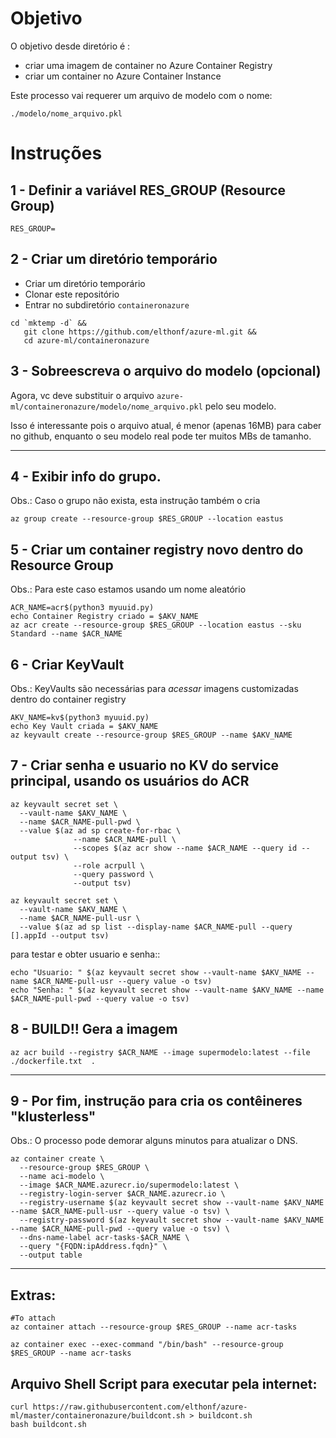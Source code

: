# Objetivo

O objetivo desde diretório é :
- criar uma imagem de container no Azure Container Registry
- criar um container no Azure Container Instance

Este processo vai requerer um arquivo de modelo com o nome:
```
./modelo/nome_arquivo.pkl
``` 

# Instruções

## 1 - Definir a variável RES_GROUP (Resource Group)
```
RES_GROUP=
```

## 2 - Criar um diretório temporário
- Criar um diretório temporário
- Clonar este repositório
- Entrar no subdiretório `containeronazure`
```
cd `mktemp -d` &&
   git clone https://github.com/elthonf/azure-ml.git &&
   cd azure-ml/containeronazure
```

## 3 - Sobreescreva o arquivo do modelo (opcional)
Agora, vc deve substituir o arquivo `azure-ml/containeronazure/modelo/nome_arquivo.pkl` pelo seu modelo.

Isso é interessante pois o arquivo atual, é menor (apenas 16MB) para caber no github, enquanto o seu modelo real pode ter muitos MBs de tamanho.


<hr />



## 4 - Exibir info do grupo.
Obs.: Caso o grupo não exista, esta instrução também o cria
```
az group create --resource-group $RES_GROUP --location eastus
```

## 5 - Criar um container registry novo dentro do Resource Group
Obs.: Para este caso estamos usando um nome aleatório
```
ACR_NAME=acr$(python3 myuuid.py)
echo Container Registry criado = $AKV_NAME
az acr create --resource-group $RES_GROUP --location eastus --sku Standard --name $ACR_NAME
```


## 6 - Criar KeyVault
Obs.: KeyVaults são necessárias para *acessar* imagens customizadas dentro do container registry
```
AKV_NAME=kv$(python3 myuuid.py)
echo Key Vault criada = $AKV_NAME
az keyvault create --resource-group $RES_GROUP --name $AKV_NAME
```

## 7 - Criar senha e usuario no KV do service principal, usando os usuários do ACR
```
az keyvault secret set \
  --vault-name $AKV_NAME \
  --name $ACR_NAME-pull-pwd \
  --value $(az ad sp create-for-rbac \
              --name $ACR_NAME-pull \
              --scopes $(az acr show --name $ACR_NAME --query id --output tsv) \
              --role acrpull \
              --query password \
              --output tsv)

az keyvault secret set \
  --vault-name $AKV_NAME \
  --name $ACR_NAME-pull-usr \
  --value $(az ad sp list --display-name $ACR_NAME-pull --query [].appId --output tsv)
``` 

para testar e obter usuario e senha::

```
echo "Usuario: " $(az keyvault secret show --vault-name $AKV_NAME --name $ACR_NAME-pull-usr --query value -o tsv)
echo "Senha: " $(az keyvault secret show --vault-name $AKV_NAME --name $ACR_NAME-pull-pwd --query value -o tsv)
```

## 8 - BUILD!! Gera a imagem
```
az acr build --registry $ACR_NAME --image supermodelo:latest --file ./dockerfile.txt  .
```

<hr />


## 9 - Por fim, instrução para cria os contêineres "klusterless"
Obs.: O processo pode demorar alguns minutos para atualizar o DNS.
```
az container create \
  --resource-group $RES_GROUP \
  --name aci-modelo \
  --image $ACR_NAME.azurecr.io/supermodelo:latest \
  --registry-login-server $ACR_NAME.azurecr.io \
  --registry-username $(az keyvault secret show --vault-name $AKV_NAME --name $ACR_NAME-pull-usr --query value -o tsv) \
  --registry-password $(az keyvault secret show --vault-name $AKV_NAME --name $ACR_NAME-pull-pwd --query value -o tsv) \
  --dns-name-label acr-tasks-$ACR_NAME \
  --query "{FQDN:ipAddress.fqdn}" \
  --output table
```

<hr />


## Extras:

```
#To attach
az container attach --resource-group $RES_GROUP --name acr-tasks

az container exec --exec-command "/bin/bash" --resource-group $RES_GROUP --name acr-tasks
```

## Arquivo Shell Script para executar pela internet:

```
curl https://raw.githubusercontent.com/elthonf/azure-ml/master/containeronazure/buildcont.sh > buildcont.sh
bash buildcont.sh

```